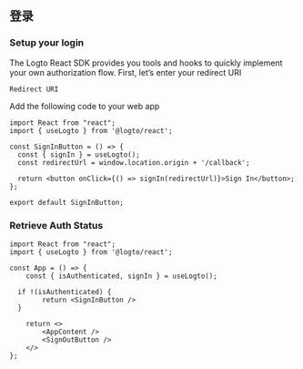 ## 登录

### Setup your login

The Logto React SDK provides you tools and hooks to quickly implement your own authorization flow.  First, let’s enter your redirect URI

```redirectUris
Redirect URI
```

Add the following code to your web app

```tsx
import React from "react";
import { useLogto } from '@logto/react';

const SignInButton = () => {
  const { signIn } = useLogto();
  const redirectUrl = window.location.origin + '/callback';

  return <button onClick={() => signIn(redirectUrl)}>Sign In</button>;
};

export default SignInButton;
```

### Retrieve Auth Status

```tsx
import React from "react";
import { useLogto } from '@logto/react';

const App = () => {
	const { isAuthenticated, signIn } = useLogto();

  if !(isAuthenticated) {
		return <SignInButton />
  }

	return <>
		<AppContent />
		<SignOutButton />
	</>
};
```

